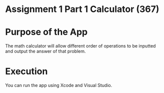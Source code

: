 # Assignment 1 Part 1 Calculator (367) 

# Purpose of the App
The math calculator will allow different order of operations to be inputted and output the answer of that problem.

# Execution 
You can run the app using Xcode and Visual Studio. 
